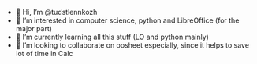 - 👋 Hi, I’m @tudstlennkozh
- 👀 I’m interested in computer science, python and LibreOffice (for the major part)
- 🌱 I’m currently learning all this stuff (LO and python mainly)
- 💞️ I’m looking to collaborate on oosheet especially, since it helps to save lot of time in Calc

<!---
tudstlennkozh/tudstlennkozh is a ✨ special ✨ repository because its `README.md` (this file) appears on your GitHub profile.
You can click the Preview link to take a look at your changes.
--->
